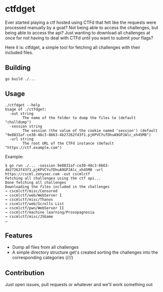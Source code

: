 # ctfdget

Ever started playing a ctf hosted using CTFd that felt like the requests were
processed manually by a goat? Not being able to access the challenges, but
being able to access the api? Just wanting to download all challenges at once
for not having to deal with CTFd until you want to submit your flags?

Here it is: ctfdget, a simple tool for fetching all challenges with their
included files.

## Building 

```
go build ./...
```

## Usage

```
./ctfdget --help
Usage of ./ctfdget:
  -out string
    	The name of the folder to dump the files to (default "challdump")
  -session string
    	The session (the value of the cookie named 'session') (default "9e8831af-ce30-48c3-8663-4b27262f43f1.pjKPVCYufDhuA9GPJAlc_xh45M8")
  -url string
		The root URL of the CTFd instance (default "https://ctf.example.com")
```

Example:

```
$ go run ./... -session 9e8831af-ce30-48c3-8663-4b27262f43f1.pjKPVCYufDhuA9GPJAlc_xh45M8 -url https://cscml.zenysec.com -out cscmlctf
Fetching all challenges using the ctf api...
Done fetching all challenges
Downloading the files included in the challenges
→ cscmlctf/misc/Censored
→ cscmlctf/web/WebServer I
→ cscmlctf/misc/Thanos
→ cscmlctf/web/Scrolls List
→ cscmlctf/pwn/WebServer II
→ cscmlctf/machine learning/Prosopagnosia
→ cscmlctf/misc/JSGame
…
```

## Features

- Dump all files from all challenges
- A simple directory structure get's created sorting the challenges into the corresponding categories (<ctfname>/<category>/<challengename>/<challengefiles>)

## Contribution

Just open issues, pull requests or whatever and we'll work something out
